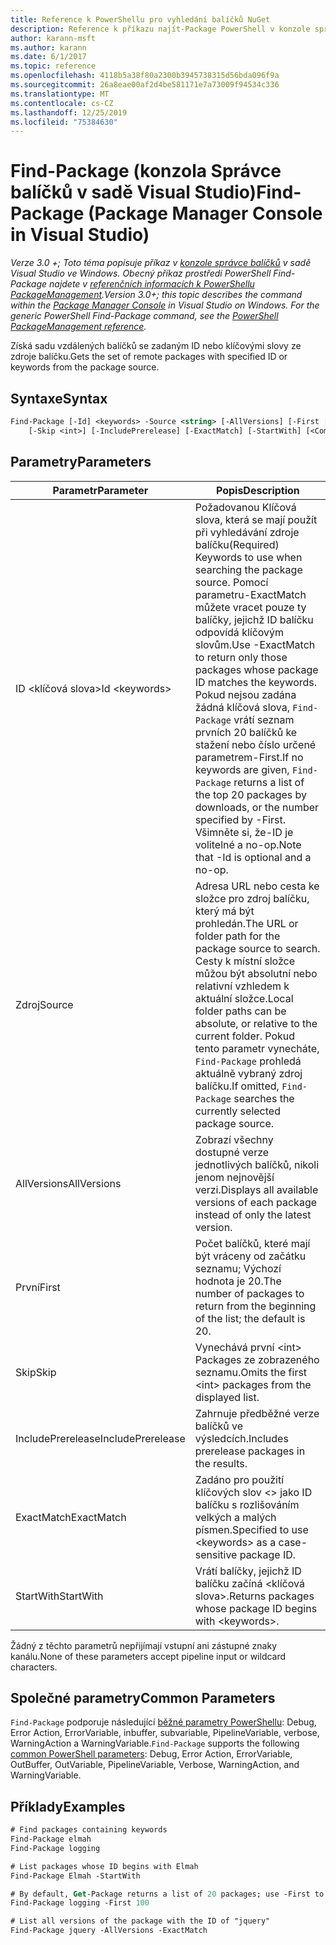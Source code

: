 ```yaml
---
title: Reference k PowerShellu pro vyhledání balíčků NuGet
description: Reference k příkazu najít-Package PowerShell v konzole správce balíčků NuGet v aplikaci Visual Studio.
author: karann-msft
ms.author: karann
ms.date: 6/1/2017
ms.topic: reference
ms.openlocfilehash: 4118b5a38f80a2300b3945738315d56bda096f9a
ms.sourcegitcommit: 26a8eae00af2d4be581171e7a73009f94534c336
ms.translationtype: MT
ms.contentlocale: cs-CZ
ms.lasthandoff: 12/25/2019
ms.locfileid: "75384630"
---
```

# <a name="find-package-package-manager-console-in-visual-studio"></a><span data-ttu-id="97917-103">Find-Package (konzola Správce balíčků v sadě Visual Studio)</span><span class="sxs-lookup"><span data-stu-id="97917-103">Find-Package (Package Manager Console in Visual Studio)</span></span>

<span data-ttu-id="97917-104">*Verze 3.0 +; Toto téma popisuje příkaz v [konzole správce balíčků](../../consume-packages/install-use-packages-powershell.md) v sadě Visual Studio ve Windows. Obecný příkaz prostředí PowerShell Find-Package najdete v [referenčních informacích k PowerShellu PackageManagement](/powershell/module/packagemanagement/?view=powershell-6).*</span><span class="sxs-lookup"><span data-stu-id="97917-104">*Version 3.0+; this topic describes the command within the [Package Manager Console](../../consume-packages/install-use-packages-powershell.md) in Visual Studio on Windows. For the generic PowerShell Find-Package command, see the [PowerShell PackageManagement reference](/powershell/module/packagemanagement/?view=powershell-6).*</span></span>

<span data-ttu-id="97917-105">Získá sadu vzdálených balíčků se zadaným ID nebo klíčovými slovy ze zdroje balíčku.</span><span class="sxs-lookup"><span data-stu-id="97917-105">Gets the set of remote packages with specified ID or keywords from the package source.</span></span>

## <a name="syntax"></a><span data-ttu-id="97917-106">Syntaxe</span><span class="sxs-lookup"><span data-stu-id="97917-106">Syntax</span></span>

```ps
Find-Package [-Id] <keywords> -Source <string> [-AllVersions] [-First [<int>]]
    [-Skip <int>] [-IncludePrerelease] [-ExactMatch] [-StartWith] [<CommonParameters>]
```

## <a name="parameters"></a><span data-ttu-id="97917-107">Parametry</span><span class="sxs-lookup"><span data-stu-id="97917-107">Parameters</span></span>

| <span data-ttu-id="97917-108">Parametr</span><span class="sxs-lookup"><span data-stu-id="97917-108">Parameter</span></span> | <span data-ttu-id="97917-109">Popis</span><span class="sxs-lookup"><span data-stu-id="97917-109">Description</span></span> |
| --- | --- |
| <span data-ttu-id="97917-110">ID &lt;klíčová slova&gt;</span><span class="sxs-lookup"><span data-stu-id="97917-110">Id &lt;keywords&gt;</span></span> | <span data-ttu-id="97917-111">Požadovanou Klíčová slova, která se mají použít při vyhledávání zdroje balíčku</span><span class="sxs-lookup"><span data-stu-id="97917-111">(Required) Keywords to use when searching the package source.</span></span> <span data-ttu-id="97917-112">Pomocí parametru-ExactMatch můžete vracet pouze ty balíčky, jejichž ID balíčku odpovídá klíčovým slovům.</span><span class="sxs-lookup"><span data-stu-id="97917-112">Use -ExactMatch to return only those packages whose package ID matches the keywords.</span></span> <span data-ttu-id="97917-113">Pokud nejsou zadána žádná klíčová slova, `Find-Package` vrátí seznam prvních 20 balíčků ke stažení nebo číslo určené parametrem-First.</span><span class="sxs-lookup"><span data-stu-id="97917-113">If no keywords are given, `Find-Package` returns a list of the top 20 packages by downloads, or the number specified by -First.</span></span> <span data-ttu-id="97917-114">Všimněte si, že-ID je volitelné a no-op.</span><span class="sxs-lookup"><span data-stu-id="97917-114">Note that -Id is optional and a no-op.</span></span> |
| <span data-ttu-id="97917-115">Zdroj</span><span class="sxs-lookup"><span data-stu-id="97917-115">Source</span></span> | <span data-ttu-id="97917-116">Adresa URL nebo cesta ke složce pro zdroj balíčku, který má být prohledán.</span><span class="sxs-lookup"><span data-stu-id="97917-116">The URL or folder path for the package source to search.</span></span> <span data-ttu-id="97917-117">Cesty k místní složce můžou být absolutní nebo relativní vzhledem k aktuální složce.</span><span class="sxs-lookup"><span data-stu-id="97917-117">Local folder paths can be absolute, or relative to the current folder.</span></span> <span data-ttu-id="97917-118">Pokud tento parametr vynecháte, `Find-Package` prohledá aktuálně vybraný zdroj balíčku.</span><span class="sxs-lookup"><span data-stu-id="97917-118">If omitted, `Find-Package` searches the currently selected package source.</span></span> |
| <span data-ttu-id="97917-119">AllVersions</span><span class="sxs-lookup"><span data-stu-id="97917-119">AllVersions</span></span> | <span data-ttu-id="97917-120">Zobrazí všechny dostupné verze jednotlivých balíčků, nikoli jenom nejnovější verzi.</span><span class="sxs-lookup"><span data-stu-id="97917-120">Displays all available versions of each package instead of only the latest version.</span></span> |
| <span data-ttu-id="97917-121">První</span><span class="sxs-lookup"><span data-stu-id="97917-121">First</span></span> | <span data-ttu-id="97917-122">Počet balíčků, které mají být vráceny od začátku seznamu; Výchozí hodnota je 20.</span><span class="sxs-lookup"><span data-stu-id="97917-122">The number of packages to return from the beginning of the list; the default is 20.</span></span> |
| <span data-ttu-id="97917-123">Skip</span><span class="sxs-lookup"><span data-stu-id="97917-123">Skip</span></span> | <span data-ttu-id="97917-124">Vynechává první &lt;int&gt; Packages ze zobrazeného seznamu.</span><span class="sxs-lookup"><span data-stu-id="97917-124">Omits the first &lt;int&gt; packages from the displayed list.</span></span>  |
| <span data-ttu-id="97917-125">IncludePrerelease</span><span class="sxs-lookup"><span data-stu-id="97917-125">IncludePrerelease</span></span> | <span data-ttu-id="97917-126">Zahrnuje předběžné verze balíčků ve výsledcích.</span><span class="sxs-lookup"><span data-stu-id="97917-126">Includes prerelease packages in the results.</span></span> |
| <span data-ttu-id="97917-127">ExactMatch</span><span class="sxs-lookup"><span data-stu-id="97917-127">ExactMatch</span></span> | <span data-ttu-id="97917-128">Zadáno pro použití klíčových slov &lt;&gt; jako ID balíčku s rozlišováním velkých a malých písmen.</span><span class="sxs-lookup"><span data-stu-id="97917-128">Specified to use &lt;keywords&gt; as a case-sensitive package ID.</span></span> |
| <span data-ttu-id="97917-129">StartWith</span><span class="sxs-lookup"><span data-stu-id="97917-129">StartWith</span></span> | <span data-ttu-id="97917-130">Vrátí balíčky, jejichž ID balíčku začíná &lt;klíčová slova&gt;.</span><span class="sxs-lookup"><span data-stu-id="97917-130">Returns packages whose package ID begins with &lt;keywords&gt;.</span></span> |

<span data-ttu-id="97917-131">Žádný z těchto parametrů nepřijímají vstupní ani zástupné znaky kanálu.</span><span class="sxs-lookup"><span data-stu-id="97917-131">None of these parameters accept pipeline input or wildcard characters.</span></span>

## <a name="common-parameters"></a><span data-ttu-id="97917-132">Společné parametry</span><span class="sxs-lookup"><span data-stu-id="97917-132">Common Parameters</span></span>

<span data-ttu-id="97917-133">`Find-Package` podporuje následující [běžné parametry PowerShellu](https://go.microsoft.com/fwlink/?LinkID=113216): Debug, Error Action, ErrorVariable, inbuffer, subvariable, PipelineVariable, verbose, WarningAction a WarningVariable.</span><span class="sxs-lookup"><span data-stu-id="97917-133">`Find-Package` supports the following [common PowerShell parameters](https://go.microsoft.com/fwlink/?LinkID=113216): Debug, Error Action, ErrorVariable, OutBuffer, OutVariable, PipelineVariable, Verbose, WarningAction, and WarningVariable.</span></span>

## <a name="examples"></a><span data-ttu-id="97917-134">Příklady</span><span class="sxs-lookup"><span data-stu-id="97917-134">Examples</span></span>

```ps
# Find packages containing keywords
Find-Package elmah
Find-Package logging

# List packages whose ID begins with Elmah
Find-Package Elmah -StartWith

# By default, Get-Package returns a list of 20 packages; use -First to show more
Find-Package logging -First 100

# List all versions of the package with the ID of "jquery"
Find-Package jquery -AllVersions -ExactMatch
```

